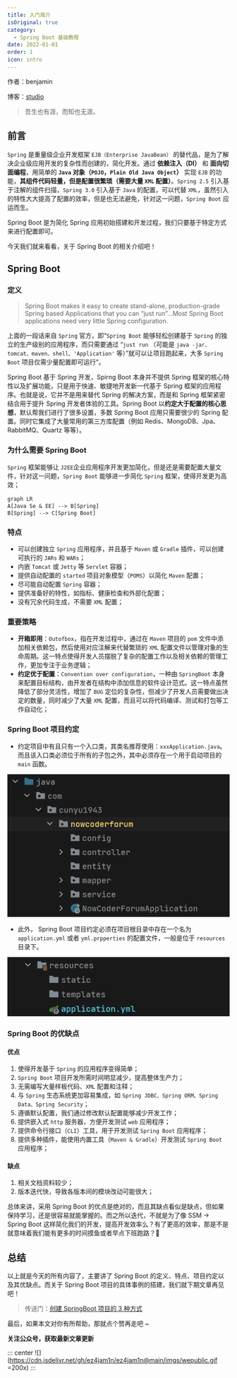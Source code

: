 ```yaml
---
title: 入门简介
isOriginal: true
category:
  - Spring Boot 基础教程
date: 2022-01-01
order: 1
icon: intro
---
```


作者：benjamin

博客：[studio](https://benjam1n.eu.org)

> 吾生也有涯，而知也无涯。

## 前言

`Spring` 是重量级企业开发框架 `EJB（Enterprise JavaBean）` 的替代品，是为了解决企业级应用开发的复杂性而创建的，简化开发。通过 **依赖注入（DI）** 和 **面向切面编程**，用简单的 **`Java` 对象（`POJO`，`Plain Old Java Object`）** 实现 `EJB` 的功能，**其组件代码轻量，但是配置很繁琐（需要大量 `XML` 配置）**。`Spring 2.5` 引入基于注解的组件扫描，`Spring 3.0` 引入基于 `Java` 的配置，可以代替 `XML`，虽然引入的特性大大提高了配置的效率，但是也无法避免，针对这一问题，`Spring Boot` 应运而生。

Spring Boot 是为简化 Spring 应用初始搭建和开发过程，我们只要基于特定方式来进行配置即可。

今天我们就来看看，关于 Spring Boot 的相关介绍吧！

## Spring Boot

### 定义

> Spring Boot makes it easy to create stand-alone, production-grade Spring based Applications that you can “just run”...Most Spring Boot applications need very little Spring configuration.

上面的一段话来自 `Spring` 官方，即“`Spring Boot` 能够轻松创建基于 `Spring` 的独立的生产级别的应用程序，而只需要通过 “`just run` （可能是 `java -jar、tomcat、maven、shell、'Application'` 等）”就可以让项目跑起来，大多 `Spring Boot` 项目仅需少量配置即可运行”。

Spring Boot 基于 Spring 开发，Spirng Boot 本身并不提供 Spring 框架的核心特性以及扩展功能，只是用于快速、敏捷地开发新一代基于 Spring 框架的应用程序。也就是说，它并不是用来替代 Spring 的解决方案，而是和 Spring 框架紧密结合用于提升 Spring 开发者体验的工具。Spring Boot 以**约定大于配置的核心思想**，默认帮我们进行了很多设置，多数 Spring Boot 应用只需要很少的 Spring 配置。同时它集成了大量常用的第三方库配置（例如 Redis、MongoDB、Jpa、RabbitMQ、Quartz 等等）。

### 为什么需要 Spring Boot

`Spring` 框架能够让 `J2EE`企业应用程序开发更加简化，但是还是需要配置大量文件，针对这一问题，`Spring Boot` 能够进一步简化 `Spring` 框架，使得开发更为高效；

```mermaid
graph LR
A[Java Se & EE] --> B[Spring]
B[Spring] --> C[Spring Boot]
```

### 特点

- 可以创建独立 `Spring` 应用程序，并且基于 `Maven` 或 `Gradle` 插件，可以创建可执行的 `JARs` 和 `WARs`；
- 内嵌 `Tomcat` 或 `Jetty` 等 `Servlet` 容器；
- 提供自动配置的 `started` 项目对象模型（`POMS`）以简化 `Maven` 配置；
- 尽可能自动配置 `Spring` 容器；
- 提供准备好的特性，如指标、健康检查和外部化配置；
- 没有冗余代码生成，不需要 `XML` 配置；

### 重要策略

- **开箱即用**：`Outofbox`，指在开发过程中，通过在 `Maven` 项目的 `pom` 文件中添加相关依赖包，然后使用对应注解来代替繁琐的 `XML` 配置文件以管理对象的生命周期。这一特点使得开发人员摆脱了复杂的配置工作以及相关依赖的管理工作，更加专注于业务逻辑；
- **约定优于配置**：`Convention over configuration`，一种由 `SpringBoot` 本身来配置目标结构，由开发者在结构中添加信息的软件设计范式。这一特点虽然降低了部分灵活性，增加了 `BUG` 定位的复杂性，但减少了开发人员需要做出决定的数量，同时减少了大量 `XML` 配置，而且可以将代码编译、测试和打包等工作自动化；

### Spring Boot 项目约定

- 约定项目中有且只有一个入口类，其类名推荐使用：`xxxApplication.java`。而且该入口类必须位于所有的子包之外，其中必须存在一个用于启动项目的 `main` 函数。

![](./assets/20220101-introduction/application.png)

- 此外， Spring Boot 项目约定必须在项目根目录中存在一个名为 `application.yml` 或者 `yml.prpperties` 的配置文件，一般是位于 `resources` 目录下。

![](./assets/20220101-introduction/yml.png)

### Spring Boot 的优缺点

#### 优点

1. 使得开发基于 `Spring` 的应用程序变得简单；
2. `Spring Boot` 项目开发所需时间明显减少，提高整体生产力；
3. 无需编写大量样板代码、`XML` 配置和注释；
4. 与 `Spring` 生态系统更加容易集成，如 `Spring JDBC、Spring ORM、Spring Data、Spring Security`；
5. 遵循默认配置，我们通过修改默认配置能够减少开发工作；
6. 提供嵌入式 `http` 服务器，方便开发测试 `web` 应用程序；
7. 提供命令行接口（`CLI`）工具，用于开发测试 `Spring Boot` 应用程序；
8. 提供多种插件，能使用内置工具（`Maven & Gradle`）开发测试 `Spring Boot` 应用程序；

#### 缺点

1. 相关文档资料较少；
2. 版本迭代快，导致各版本间的模块改动可能很大；

总体来讲，采用 Spring Boot 的优点是绝对的，而且其缺点看似是缺点，但如果保持学习，还是很容易就能掌握的。而之所以迭代，不就是为了像 SSM -> Spring Boot 这样简化我们的开发，提高开发效率么？有了更高的效率，那是不是就意味着我们能有更多的时间摸鱼或者早点下班跑路？🤪

## 总结

以上就是今天的所有内容了，主要讲了 Spring Boot 的定义、特点、项目约定以及其优缺点。而关于 Spring Boot 项目的具体事例的搭建，我们就下期文章再见吧！

> 传送门：[创建 SpringBoot 项目的 3 种方式](https://blog.csdn.net/github_39655029/article/details/119618308)

最后，如果本文对你有所帮助，那就点个赞再走吧 ~

**关注公众号，获取最新文章更新**

::: center
![](https://cdn.jsdelivr.net/gh/ez4jam1n/ez4jam1n@main/imgs/wepublic.gif =200x)
:::
